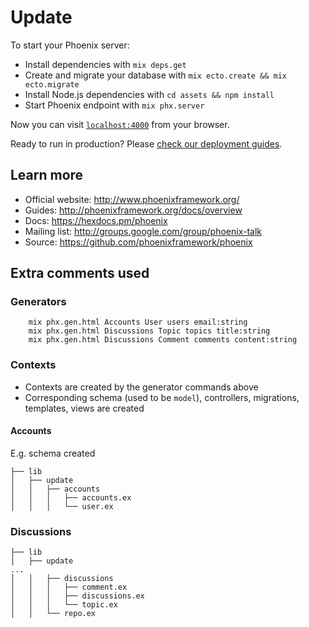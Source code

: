 # Update

To start your Phoenix server:

  * Install dependencies with `mix deps.get`
  * Create and migrate your database with `mix ecto.create && mix ecto.migrate`
  * Install Node.js dependencies with `cd assets && npm install`
  * Start Phoenix endpoint with `mix phx.server`

Now you can visit [`localhost:4000`](http://localhost:4000) from your browser.

Ready to run in production? Please [check our deployment guides](http://www.phoenixframework.org/docs/deployment).

## Learn more

  * Official website: http://www.phoenixframework.org/
  * Guides: http://phoenixframework.org/docs/overview
  * Docs: https://hexdocs.pm/phoenix
  * Mailing list: http://groups.google.com/group/phoenix-talk
  * Source: https://github.com/phoenixframework/phoenix

## Extra comments used

### Generators

```
	mix phx.gen.html Accounts User users email:string
	mix phx.gen.html Discussions Topic topics title:string
	mix phx.gen.html Discussions Comment comments content:string
```

### Contexts

* Contexts are created by the generator commands above
* Corresponding schema (used to be `model`), controllers, migrations, templates, views are created

#### Accounts

E.g. schema created

```
├── lib
│   ├── update
│   │   ├── accounts
│   │   │   ├── accounts.ex
│   │   │   └── user.ex
```

### Discussions

```
├── lib
│   ├── update
...
│   │   ├── discussions
│   │   │   ├── comment.ex
│   │   │   ├── discussions.ex
│   │   │   └── topic.ex
│   │   └── repo.ex
```

